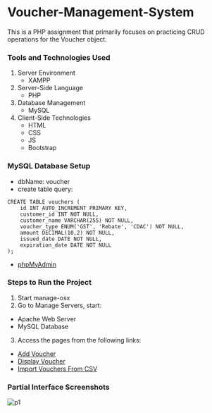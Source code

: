 # Voucher-Management-System
This is a PHP assignment that primarily focuses on practicing CRUD operations for the Voucher object.

### Tools and Technologies Used 
1. Server Environment
   - XAMPP
2. Server-Side Language
   - PHP
3. Database Management
   - MySQL
4. Client-Side Technologies
   - HTML
   - CSS
   - JS
   - Bootstrap

### MySQL Database Setup
- dbName: voucher
- create table query: 
```
CREATE TABLE vouchers (
    id INT AUTO_INCREMENT PRIMARY KEY,
    customer_id INT NOT NULL,
    customer_name VARCHAR(255) NOT NULL,
    voucher_type ENUM('GST', 'Rebate', 'CDAC') NOT NULL,
    amount DECIMAL(10,2) NOT NULL,
    issued_date DATE NOT NULL,
    expiration_date DATE NOT NULL
);
```

- [phpMyAdmin](http://localhost/phpmyadmin)

### Steps to Run the Project
1. Start manage-osx
2. Go to Manage Servers, start:
- Apache Web Server 
- MySQL Database 
3. Access the pages from the following links:
- [Add Voucher](http://localhost/voucher/process_voucher.php)
- [Display Voucher](http://localhost/voucher/display_voucher.php) 
- [Import Vouchers From CSV](http://localhost/voucher/import_from_csv.php)

### Partial Interface Screenshots
![p1](https://ibb.co/85WSfwD)


